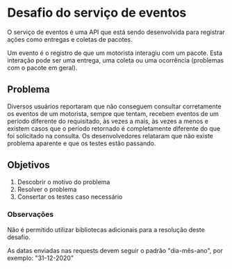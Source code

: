 # Desafio do serviço de eventos

O serviço de eventos é uma API que está sendo desenvolvida para registrar ações como entregas e coletas de pacotes.

Um evento é o registro de que um motorista interagiu com um pacote.
Esta interação pode ser uma entrega, uma coleta ou uma ocorrência (problemas com o pacote em geral).

## Problema

Diversos usuários reportaram que não conseguem consultar corretamente os eventos de um motorista, sempre que tentam, recebem eventos de um período diferente do requisitado, às vezes a mais, às vezes a menos e existem casos que o período retornado é completamente diferente do que foi solicitado na consulta.
Os desenvolvedores relataram que não existe problema aparente e que os testes estão passando.

## Objetivos

1. Descobrir o motivo do problema
2. Resolver o problema
3. Consertar os testes caso necessário

### Observações

Não é permitido utilizar bibliotecas adicionais para a resolução deste desafio.

As datas enviadas nas requests devem seguir o padrão "dia-mês-ano", por exemplo: "31-12-2020"
